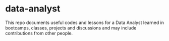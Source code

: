 # data-analyst
This repo documents useful codes and lessons for a Data Analyst learned in bootcamps, classes, projects and discussions and may include contributions from other people. 
